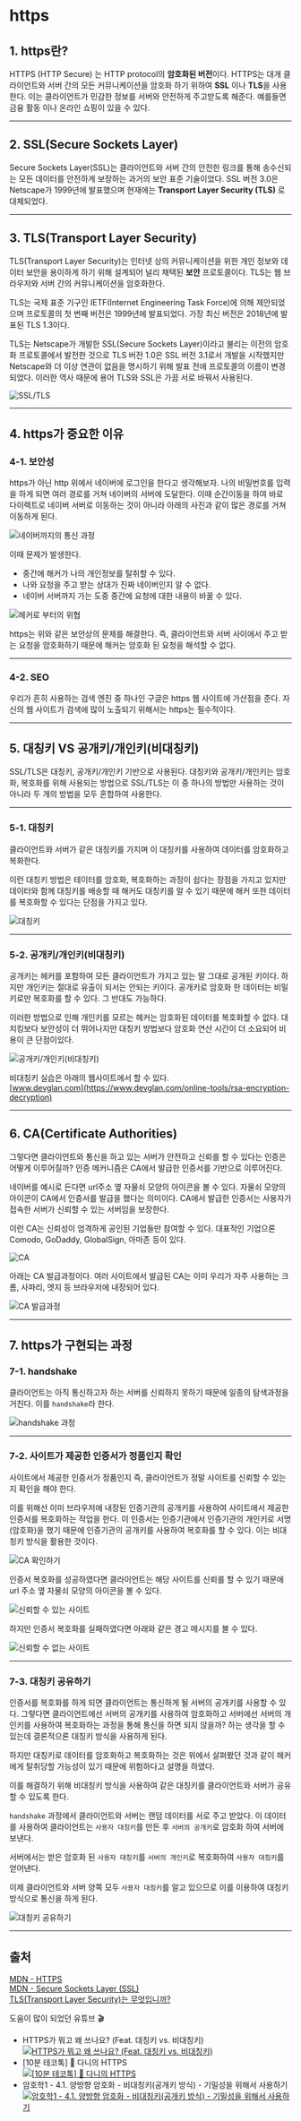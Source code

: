# https

## 1. https란?

HTTPS (HTTP Secure) 는 HTTP protocol의 **암호화된 버전**이다.
HTTPS는 대개 클라이언트와 서버 간의 모든 커뮤니케이션을 암호화 하기 위하여
**SSL** 이나 **TLS**을 사용한다. 이는 클라이언트가 민감한 정보를 서버와
안전하게 주고받도록 해준다. 예를들면 금융 활동 이나 온라인 쇼핑이 있을 수 있다.

---

## 2. SSL(Secure Sockets Layer)

Secure Sockets Layer(SSL)는 클라이언트와 서버 간의 안전한 링크를 통해
송수신되는 모든 데이터를 안전하게 보장하는 과거의 보안 표준 기술이었다.
SSL 버전 3.0은 Netscape가 1999년에 발표했으며 현재에는
**Transport Layer Security (TLS)** 로 대체되었다.

---

## 3. TLS(Transport Layer Security)

TLS(Transport Layer Security)는 인터넷 상의 커뮤니케이션을 위한
개인 정보와 데이터 보안을 용이하게 하기 위해 설계되어 널리 채택된 **보안**
프로토콜이다. TLS는 웹 브라우저와 서버 간의 커뮤니케이션을 암호화한다.

TLS는 국제 표준 기구인 IETF(Internet Engineering Task Force)에
의해 제안되었으며 프로토콜의 첫 번째 버전은 1999년에 발표되었다.
가장 최신 버전은 2018년에 발표된 TLS 1.3이다.

TLS는 Netscape가 개발한 SSL(Secure Sockets Layer)이라고
불리는 이전의 암호화 프로토콜에서 발전한 것으로 TLS 버전 1.0은
SSL 버전 3.1로서 개발을 시작했지만 Netscape와 더 이상 연관이
없음을 명시하기 위해 발표 전에 프로토콜의 이름이 변경되었다.
이러한 역사 때문에 용어 TLS와 SSL은 가끔 서로 바꿔서 사용된다.

![SSL/TLS](https://www.lesstif.com/1stb/files/18219486/21561469/1/1406730379000/image2014-7-30+23%3A29%3A18.png)

---

## 4. https가 중요한 이유

### 4-1. 보안성

https가 아닌 http 위에서 네이버에 로그인을 한다고 생각해보자. 나의 비밀번호를 입력을 하게 되면 여러 경로를
거쳐 네이버의 서버에 도달한다. 이때 순간이동을 하여 바로 다이렉트로 네이버 서버로
이동하는 것이 아니라 아래의 사진과 같이 많은 경로를 거쳐 이동하게 된다.

![네이버까지의 통신 과정](https://2158680719-files.gitbook.io/~/files/v0/b/gitbook-x-prod.appspot.com/o/spaces%2FtlrW8c4MEVWoel5YVxSk%2Fuploads%2Fgit-blob-21354b7d178be98593e11dd2cf6855c0192da45e%2FHTTPS1.png?alt=media)

이때 문제가 발생한다.

- 중간에 해커가 나의 개인정보를 탈취할 수 있다.
- 나와 요청을 주고 받는 상대가 진짜 네이버인지 알 수 없다.
- 네이버 서버까지 가는 도중 중간에 요청에 대한 내용이 바꿀 수 있다.

![헤커로 부터의 위협](https://2158680719-files.gitbook.io/~/files/v0/b/gitbook-x-prod.appspot.com/o/spaces%2FtlrW8c4MEVWoel5YVxSk%2Fuploads%2Fgit-blob-a1e7eb49279c7b1ae01d36c8a1a6e90c5e837303%2Fhttps2.jpg?alt=media)

https는 위와 같은 보안상의 문제를 해결한다. 즉, 클라이언트와 서버 사이에서
주고 받는 요청을 암호화하기 때문에 해커는 암호화 된 요청을 해석할 수 없다.

---

### 4-2. SEO

우리가 흔히 사용하는 검색 엔진 중 하나인 구글은 https 웹 사이트에 가산점을 준다.
자신의 웹 사이트가 검색에 많이 노출되기 위해서는 https는 필수적이다.

---

## 5. 대칭키 VS 공개키/개인키(비대칭키)

SSL/TLS은 대칭키, 공개키/개인키 기반으로 사용된다. 대칭키와 공개키/개인키는 암호화,
복호화를
위해 사용되는 방법으로 SSL/TLS는 이 중 하나의 방법만 사용하는 것이 아니라
두 개의 방법을 모두 혼합하여 사용한다.

---

### 5-1. 대칭키

클라이언트와 서버가 같은 대칭키를 가지며 이 대칭키를 사용하여 데이터를 암호화하고
복화한다.

이런 대칭키 방법은 테이터를 암호화, 복호화하는 과정이 쉽다는 장점을 가지고 있지만
데이터와 함께 대칭키를 배송할 때 해커도 대칭키를 알 수 있기 때문에 해커 또한 데이터를
복호화할 수 있다는 단점을 가지고 있다.

![대칭키](https://2158680719-files.gitbook.io/~/files/v0/b/gitbook-x-prod.appspot.com/o/spaces%2FtlrW8c4MEVWoel5YVxSk%2Fuploads%2Fgit-blob-6a3fb4687bceaaa298cda0650a504fb44035dc9a%2F%EB%8C%80%EC%B9%AD%ED%82%A4.jpg?alt=media)

---

### 5-2. 공개키/개인키(비대칭키)

공개키는 헤커를 포함하여 모든 클라이언트가 가지고 있는 말 그대로 공개된 키이다. 하지만
개인키는 절대로 유출이 되서는 안되는 키이다. 공개키로 암호화 한 데이터는
비밀키로만 복호화를 할 수 있다. 그 반대도 가능하다.

이러한 방법으로 인해 개인키를 모르는 헤커는 암호화된 데이터를 복호화할 수 없다. 대치킹보다
보안성이 더 뛰어나지만 대칭키 방법보다 암호화 연산 시간이 더 소요되어 비용이 큰 단점이있다.

![공개키/개인키(비대칭키)](https://2158680719-files.gitbook.io/~/files/v0/b/gitbook-x-prod.appspot.com/o/spaces%2FtlrW8c4MEVWoel5YVxSk%2Fuploads%2Fgit-blob-a8c3b2fba7c6d32323af3411389e6123a8728ece%2F%EA%B3%B5%EA%B0%9C%ED%82%A4.jpg?alt=media)

비대칭키 실습은 아래의 웹사이트에서 할 수 있다.  
[www.devglan.com](https://www.devglan.com/online-tools/rsa-encryption-decryption)

---

## 6. CA(Certificate Authorities)

그렇다면 클라이언트와 통신을 하고 있는 서버가 안전하고 신뢰를 할 수 있다는 인증은 어떻게 이루어질까?
인증 메커니즘은 CA에서 발급한 인증서를 기반으로 이루어진다.

네이버를 예시로 든다면 url주소 옆 자물쇠 모양의 아이콘을 볼 수 있다. 자물쇠 모양의
아이콘이 CA에서 인증서를 발급을 했다는 의미이다. CA에서 발급한 인증서는 사용자가
접속한 서버가 신뢰할 수 있는 서버임을 보장한다.

이런 CA는 신뢰성이 엄격하게 공인된 기업들만 참여할 수 있다. 대표적인 기업으론
Comodo, GoDaddy, GlobalSign, 아마존 등이 있다.

![CA](https://2158680719-files.gitbook.io/~/files/v0/b/gitbook-x-prod.appspot.com/o/spaces%2FtlrW8c4MEVWoel5YVxSk%2Fuploads%2Fgit-blob-b7d9b0c88d2af2f712651125455ad75a7d2eb2c9%2FCA.png?alt=media)

아래는 CA 발급과정이다. 여러 사이트에서 발급된 CA는 이미 우리가 자주 사용하는
크롬, 사파리, 엣지 등 브라우저에 내장되어 있다.

![CA 발급과정](https://2158680719-files.gitbook.io/~/files/v0/b/gitbook-x-prod.appspot.com/o/spaces%2FtlrW8c4MEVWoel5YVxSk%2Fuploads%2Fgit-blob-e1554767542e5a0d1717f5ca4744d2f69e4bc488%2FCAIssued.jpg?alt=media)

---

## 7. https가 구현되는 과정

### 7-1. handshake

클라이언트는 아직 통신하고자 하는 서버를 신뢰하지 못하기 때문에 일종의 탐색과정을
거친다. 이를 `handshake`라 한다.

![handshake 과정](https://2158680719-files.gitbook.io/~/files/v0/b/gitbook-x-prod.appspot.com/o/spaces%2FtlrW8c4MEVWoel5YVxSk%2Fuploads%2Fgit-blob-60dfe295161431b3cc6e90d0d41b414c4ff51d36%2Fhadnshake.png?alt=media)

---

### 7-2. 사이트가 제공한 인증서가 정품인지 확인

사이트에서 제공한 인증서가 정품인지 즉, 클라이언트가 정말 사이트를 신뢰할 수 있는지
확인을 해야 한다.

이를 위해선 이미 브라우저에 내장된 인증기관의 공개키를 사용하여 사이트에서 제공한
인증서를 복호화하는 작업을 한다. 이 인증서는 인증기관에서 인증기관의 개인키로 서명(암호화)을
했기 때문에 인증기관의 공개키를 사용하여 복호화를 할 수 있다. 이는 비대칭키 방식을 활용한 것이다.

![CA 확인하기](https://2158680719-files.gitbook.io/~/files/v0/b/gitbook-x-prod.appspot.com/o/spaces%2FtlrW8c4MEVWoel5YVxSk%2Fuploads%2Fgit-blob-671c041a9b97969a4e46757fe370965b3816f5aa%2FhttpsCA.png?alt=media)

인증서 복호화를 성공하였다면 클라이언트는 해당 사이트를 신뢰를 할 수 있기 때문에
url 주소 옆 자물쇠 모양의 아이콘을 볼 수 있다.

![신뢰할 수 있는 사이트](https://2158680719-files.gitbook.io/~/files/v0/b/gitbook-x-prod.appspot.com/o/spaces%2FtlrW8c4MEVWoel5YVxSk%2Fuploads%2Fgit-blob-9c42bea0f78eb8604b94e9cfa59ec66658ecbd05%2FhttpsCA1.png?alt=media)

하지만 인증서 복호화를 실패하였다면 아래와 같은 경고 메시지를 볼 수 있다.

![신뢰할 수 없는 사이트](https://2158680719-files.gitbook.io/~/files/v0/b/gitbook-x-prod.appspot.com/o/spaces%2FtlrW8c4MEVWoel5YVxSk%2Fuploads%2Fgit-blob-2755310fddca68d62d6fa65f47b738d670b59a7e%2FhttpsCA2.png?alt=media)

---

### 7-3. 대칭키 공유하기

인증서를 복호화를 하게 되면 클라이언트는 통신하게 될 서버의 공개키를 사용할 수 있다.
그렇다면 클라이언트에선 서버의 공개키를 사용하여 암호화하고 서버에선 서버의 개인키를
사용하여 복호화하는 과정을 통해 통신을 하면 되지 않을까? 하는 생각을 할 수 있는데
결론적으론 대칭키 방식을 사용하게 된다.

하지만 대칭키로 데이터를 암호화하고 복호화하는 것은 위에서 살펴봤던 것과 같이 헤커에게
탈취당할 가능성이 있기 때문에 위험하다고 설명을 하였다.

이를 해결하기 위해 비대칭키 방식을 사용하여 같은 대칭키를 클라이언트와 서버가
공유할 수 있도록 한다.

`handshake` 과정에서 클라이언트와 서버는 랜덤 데이터를 서로 주고 받았다.
이 데이터를 사용하여 클라이언트는 `사용자 대칭키`를 만든 후 `서버의 공개키`로
암호화 하여 서버에 보낸다.

서버에서는 받은 암호화 된 `사용자 대칭키`를 `서버의 개인키`로 복호화하여
`사용자 대칭키`를 얻어낸다.

이제 클라이언트와 서버 양쪽 모두 `사용자 대칭키`를 알고 있으므로 이를 이용하여
대칭키 방식으로 통신을 하게 된다.

![대칭키 공유하기](https://2158680719-files.gitbook.io/~/files/v0/b/gitbook-x-prod.appspot.com/o/spaces%2FtlrW8c4MEVWoel5YVxSk%2Fuploads%2Fgit-blob-f92b0ff35d63727d13a8980562f9f2c3c45d8ddd%2FhttpsShared.jpeg?alt=media)

---

## 출처

[MDN - HTTPS](https://developer.mozilla.org/ko/docs/Glossary/https)  
[MDN - Secure Sockets Layer (SSL)](https://developer.mozilla.org/ko/docs/Glossary/SSL)  
[TLS(Transport Layer Security)는 무엇입니까?](https://www.cloudflare.com/ko-kr/learning/ssl/transport-layer-security-tls/)

도움이 많이 되었던 유튜브 🎬

- HTTPS가 뭐고 왜 쓰나요? (Feat. 대칭키 vs. 비대칭키)  
  [![HTTPS가 뭐고 왜 쓰나요? (Feat. 대칭키 vs. 비대칭키)](https://img.youtube.com/vi/H6lpFRpyl14/0.jpg)](https://youtu.be/H6lpFRpyl14)
- [10분 테코톡] 🍭 다니의 HTTPS  
  [![[10분 테코톡] 🍭 다니의 HTTPS](https://img.youtube.com/vi/wPdH7lJ8jf0/0.jpg)](https://youtu.be/wPdH7lJ8jf0)
- 암호학1 - 4.1. 양방향 암호화 - 비대칭키(공개키 방식) - 기밀성을 위해서 사용하기  
  [![암호학1 - 4.1. 양방향 암호화 - 비대칭키(공개키 방식) - 기밀성을 위해서 사용하기](https://img.youtube.com/vi/MR4sCU82tgo/0.jpg)](https://youtu.be/MR4sCU82tgo)

